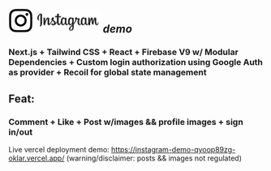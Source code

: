 ## <img src="https://github.com/oklar/instagram-demo/blob/main/public/assets/insta-logo.png?raw=true" width="48"> <img src="https://github.com/oklar/instagram-demo/blob/main/public/assets/instagram_logo.svg.png?raw=true" width="128"> <em>demo</em>

### Next.js + Tailwind CSS + React + Firebase V9 w/ Modular Dependencies + Custom login authorization using Google Auth as provider + Recoil for global state management

## Feat: 
### Comment + Like + Post w/images && profile images + sign in/out


Live vercel deployment demo:
https://instagram-demo-qyoop89zg-oklar.vercel.app/ (warning/disclaimer: posts && images not regulated)
